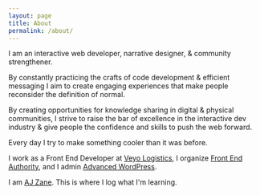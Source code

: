 ```yaml
---
layout: page
title: About
permalink: /about/
---
```


I am an interactive web developer, narrative designer, &amp; community strengthener.

By constantly practicing the crafts of code development &amp; efficient messaging I aim to create engaging experiences that make people reconsider the definition of normal.

By creating opportunities for knowledge sharing in digital &amp; physical communities, I strive to raise the bar of excellence in the interactive dev industry &amp; give people the confidence and skills to push the web forward.

Every day I try to make something cooler than it was before.

I work as a Front End Developer at [Veyo Logistics](https://veyo.com), I organize [Front End Authority](http://FrontEndAuthority.org), and I admin [Advanced WordPress](http://advancedwp.org).

I am [AJ Zane](http://AJZane.com). This is where I log what I'm learning.